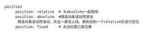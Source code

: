 







































```
position
     position: relative  # 与absolute一起使用
     position: absolute  #随滚动条滚动而滚动
      随滚动条滚动而滚动，并且一直往上找，直到找到一个relative后进行定位
     position: fixed     # 永远在窗口某位置
```


